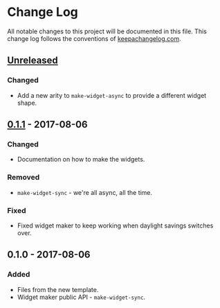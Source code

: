# Change Log
All notable changes to this project will be documented in this file. This change log follows the conventions of [keepachangelog.com](http://keepachangelog.com/).

## [Unreleased]
### Changed
- Add a new arity to `make-widget-async` to provide a different widget shape.

## [0.1.1] - 2017-08-06
### Changed
- Documentation on how to make the widgets.

### Removed
- `make-widget-sync` - we're all async, all the time.

### Fixed
- Fixed widget maker to keep working when daylight savings switches over.

## 0.1.0 - 2017-08-06
### Added
- Files from the new template.
- Widget maker public API - `make-widget-sync`.

[Unreleased]: https://github.com/your-name/demo-rpg/compare/0.1.1...HEAD
[0.1.1]: https://github.com/your-name/demo-rpg/compare/0.1.0...0.1.1
